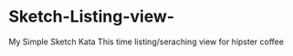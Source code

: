 # Sketch-Listing-view-

My Simple Sketch Kata 
This time listing/seraching view for hipster coffee

